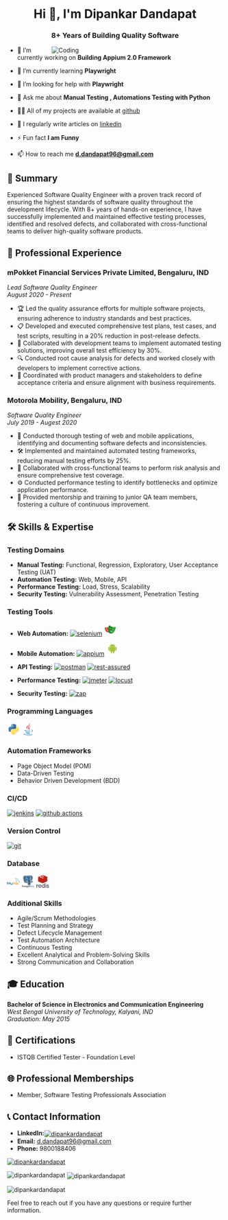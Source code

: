 # <h1 align="center">Hi 👋, I'm Dipankar Dandapat</h1>
<h3 align="center">8+ Years of Building Quality Software</h3>
<img align="right" alt="Coding" width="400" src="https://cdn.dribbble.com/users/1162077/screenshots/3848914/programmer.gif">

- 🔭 I’m currently working on **Building Appium 2.0 Framework**

- 🌱 I’m currently learning **Playwright**

- 🤝 I’m looking for help with **Playwright**

- 💬 Ask me about **Manual Testing , Automations Testing with Python**
  
- 👨‍💻 All of my projects are available at [github](https://github.com/DipankarDandapat)

- 📝 I regularly write articles on [linkedin](https://www.linkedin.com/posts/dipankardandapat_building-and-understanding-a-powerful-hybrid-ugcPost-7326192460257226753-4lj0?utm_source=share&utm_medium=member_desktop&rcm=ACoAABRrn5IBXsgPPqQw1SZk_SbTxz49Xb-c878)
  
-  ⚡ Fun fact **I am Funny**

- 📫 How to reach me **d.dandapat96@gmail.com**

## 🌟 Summary

Experienced Software Quality Engineer with a proven track record of ensuring the highest standards of software quality throughout the development lifecycle. With 8+ years of hands-on experience, I have successfully implemented and maintained effective testing processes, identified and resolved defects, and collaborated with cross-functional teams to deliver high-quality software products.

## 🚀 Professional Experience

### mPokket Financial Services Private Limited, Bengaluru, IND
*Lead Software Quality Engineer*  
*August 2020 - Present*

- 🏆 Led the quality assurance efforts for multiple software projects, ensuring adherence to industry standards and best practices.
- 📋 Developed and executed comprehensive test plans, test cases, and test scripts, resulting in a 20% reduction in post-release defects.
- 🤖 Collaborated with development teams to implement automated testing solutions, improving overall test efficiency by 30%.
- 🔍 Conducted root cause analysis for defects and worked closely with developers to implement corrective actions.
- 🤝 Coordinated with product managers and stakeholders to define acceptance criteria and ensure alignment with business requirements.

### Motorola Mobility, Bengaluru, IND
*Software Quality Engineer*  
*July 2019 - Augest 2020*

- 🧐 Conducted thorough testing of web and mobile applications, identifying and documenting software defects and inconsistencies.
- 🛠 Implemented and maintained automated testing frameworks, reducing manual testing efforts by 25%.
- 🤝 Collaborated with cross-functional teams to perform risk analysis and ensure comprehensive test coverage.
- ⚙ Conducted performance testing to identify bottlenecks and optimize application performance.
- 🌱 Provided mentorship and training to junior QA team members, fostering a culture of continuous improvement.

## 🛠 Skills & Expertise

### Testing Domains
- **Manual Testing:** Functional, Regression, Exploratory, User Acceptance Testing (UAT)
- **Automation Testing:** Web, Mobile, API
- **Performance Testing:** Load, Stress, Scalability
- **Security Testing:** Vulnerability Assessment, Penetration Testing

### Testing Tools
- **Web Automation:** 
  <a href="https://www.selenium.dev" target="_blank" rel="noreferrer"><img src="https://raw.githubusercontent.com/detain/svg-logos/780f25886640cef088af994181646db2f6b1a3f8/svg/selenium-logo.svg" alt="selenium" width="30" height="30"/></a>
  <a href="https://playwright.dev" target="_blank" rel="noreferrer"><img src="https://raw.githubusercontent.com/microsoft/playwright/main/packages/web/src/assets/playwright-logo.svg" alt="playwright" width="30" height="30"/></a>


- **Mobile Automation:** 
  <a href="https://appium.io" target="_blank" rel="noreferrer"><img src="https://miro.medium.com/v2/resize:fit:1200/1*kRAO9brrHQNBzPMXIWU7IQ.png" alt="appium" width="30" height="30"/></a>
  <a href="https://developer.android.com" target="_blank" rel="noreferrer"><img src="https://raw.githubusercontent.com/devicons/devicon/master/icons/android/android-original-wordmark.svg" alt="android" width="30" height="30"/></a>
  


- **API Testing:** 
  <a href="https://postman.com" target="_blank" rel="noreferrer"><img src="https://www.vectorlogo.zone/logos/getpostman/getpostman-icon.svg" alt="postman" width="30" height="30"/></a>
  <a href="https://rest-assured.io/" target="_blank" rel="noreferrer"><img src="https://rest-assured.io/img/logo-transparent.png" alt="rest-assured" width="30" height="30"/></a>

- **Performance Testing:** 
  <a href="https://jmeter.apache.org/" target="_blank" rel="noreferrer"><img src="https://www.edureka.co/blog/content/ver.1554792280/uploads/2019/04/Apache_JMeter.png" alt="jmeter" width="30" height="30"/></a>
  <a href="[https://gatling.io/](https://locust.io/)" target="_blank" rel="noreferrer"><img src="https://miro.medium.com/v2/resize:fit:400/1*oldg_V3oCFGTSA9waAa7kg.png" alt="locust" width="30" height="30"/></a>

- **Security Testing:** 
  <a href="https://www.zaproxy.org/" target="_blank" rel="noreferrer"><img src="https://logos.bugcrowdusercontent.com/logos/2376/fdfa/651b17be/051e0245d787d1f71246d515e88a8564_zap256x256-oversize.png" alt="zap" width="30" height="30"/></a>
  

### Programming Languages
<a href="https://www.python.org" target="_blank" rel="noreferrer"><img src="https://raw.githubusercontent.com/devicons/devicon/master/icons/python/python-original.svg" alt="python" width="30" height="30"/></a>
<a href="https://www.java.com" target="_blank" rel="noreferrer"><img src="https://raw.githubusercontent.com/devicons/devicon/master/icons/java/java-original.svg" alt="java" width="30" height="30"/></a>


### Automation Frameworks
- Page Object Model (POM)
- Data-Driven Testing
- Behavior Driven Development (BDD)

### CI/CD
<a href="https://www.jenkins.io" target="_blank" rel="noreferrer"><img src="https://www.vectorlogo.zone/logos/jenkins/jenkins-icon.svg" alt="jenkins" width="30" height="30"/></a>
<a href="https://github.com/features/actions" target="_blank" rel="noreferrer"><img src="https://raw.githubusercontent.com/simple-icons/simple-icons/develop/icons/githubactions.svg" alt="github actions" width="30" height="30"/></a>


### Version Control
<a href="https://git-scm.com/" target="_blank" rel="noreferrer"><img src="https://www.vectorlogo.zone/logos/git-scm/git-scm-icon.svg" alt="git" width="30" height="30"/></a>

### Database
<a href="https://www.mysql.com/" target="_blank" rel="noreferrer"><img src="https://raw.githubusercontent.com/devicons/devicon/master/icons/mysql/mysql-original-wordmark.svg" alt="mysql" width="30" height="30"/></a>
<a href="https://www.postgresql.org" target="_blank" rel="noreferrer"><img src="https://raw.githubusercontent.com/devicons/devicon/master/icons/postgresql/postgresql-original-wordmark.svg" alt="postgresql" width="30" height="30"/></a>
<a href="https://redis.io" target="_blank" rel="noreferrer"><img src="https://raw.githubusercontent.com/devicons/devicon/master/icons/redis/redis-original-wordmark.svg" alt="redis" width="30" height="30"/></a>

### Additional Skills
- Agile/Scrum Methodologies
- Test Planning and Strategy
- Defect Lifecycle Management
- Test Automation Architecture
- Continuous Testing
- Excellent Analytical and Problem-Solving Skills
- Strong Communication and Collaboration


## 🎓 Education

**Bachelor of Science in Electronics and Communication Engineering**  
*West Bengal University of Technology, Kalyani, IND*  
*Graduation: May 2015*

## 📜 Certifications

- ISTQB Certified Tester - Foundation Level

## 🌐 Professional Memberships

- Member, Software Testing Professionals Association

## 📞 Contact Information

- **LinkedIn:**<a href="https://linkedin.com/in/dipankardandapat" target="blank"><img align="center" src="https://raw.githubusercontent.com/rahuldkjain/github-profile-readme-generator/master/src/images/icons/Social/linked-in-alt.svg" alt="dipankardandapat" height="20" width="20" /></a>
- **Email:** d.dandapat96@gmail.com
- **Phone:** 9800188406

<p align="left"> <a href="https://github.com/ryo-ma/github-profile-trophy"><img src="https://github-profile-trophy.vercel.app/?username=dipankardandapat" alt="dipankardandapat" /></a> </p>

<p><img align="left" src="https://github-readme-stats.vercel.app/api/top-langs?username=dipankardandapat&show_icons=true&locale=en&layout=compact" alt="dipankardandapat" /></p>

<p>&nbsp;<img align="center" src="https://github-readme-stats.vercel.app/api?username=dipankardandapat&show_icons=true&locale=en" alt="dipankardandapat" /></p>

<p><img align="center" src="https://github-readme-streak-stats.herokuapp.com/?user=dipankardandapat&" alt="dipankardandapat" /></p>

Feel free to reach out if you have any questions or require further information.
